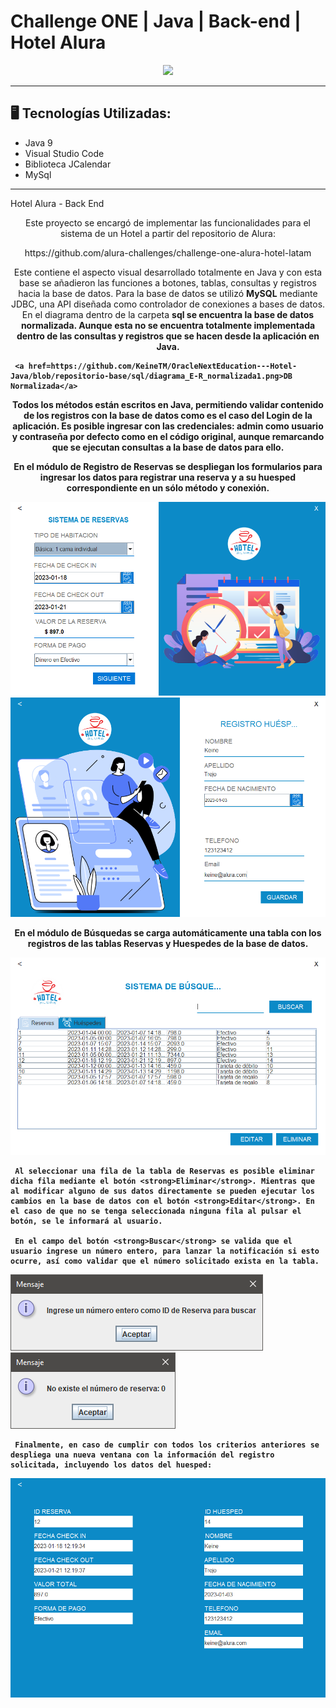# Challenge ONE | Java | Back-end | Hotel Alura

<p align="center" >
     <img width="300" heigth="300" src="https://user-images.githubusercontent.com/91544872/189419040-c093db78-c970-4960-8aca-ffcc11f7ffaf.png">
</p>

---

## 🖥️ Tecnologías Utilizadas:

- Java 9
- Visual Studio Code
- Biblioteca JCalendar
- MySql </br>

---

Hotel Alura - Back End </br>

<p align="center" >
     Este proyecto se encargó de implementar las funcionalidades para el sistema de un Hotel a partir del repositorio de Alura:
</p>

<p align="center" >
     https://github.com/alura-challenges/challenge-one-alura-hotel-latam
</p>

<p align="center" >
     Este contiene el aspecto visual desarrollado totalmente en Java y con esta base se añadieron las funciones a botones, tablas, consultas y registros hacia la base de datos.
     Para la base de datos se utilizó <strong>MySQL</strong> mediante JDBC, una API diseñada como controlador de conexiones a bases de datos. En el diagrama dentro de la carpeta <strong>sql<strong> se encuentra la base de datos normalizada. Aunque esta no se encuentra totalmente implementada dentro de las consultas y registros que se hacen desde la aplicación en Java.

     <a href=https://github.com/KeineTM/OracleNextEducation---Hotel-Java/blob/repositorio-base/sql/diagrama_E-R_normalizada1.png>DB Normalizada</a>
</p>

<p align="center" >
     Todos los métodos están escritos en Java, permitiendo validar contenido de los registros con la base de datos como es el caso del <strong>Login</strong> de la aplicación. Es posible ingresar con las credenciales: <strong>admin</strong> como usuario y contraseña por defecto como en el código original, aunque remarcando que se ejecutan consultas a la base de datos para ello.
</p>

<p align="center" >
     En el módulo de <strong>Registro de Reservas</strong> se despliegan los formularios para ingresar los datos para registrar una reserva y a su huesped correspondiente en un sólo método y conexión.
     
![Index Hotel-Java](screenshots/Registro-Reserva.PNG) <br>
![Index Hotel-Java](screenshots/Registro-Huesped.PNG) <br>
</p>

<p align="center">
     En el módulo de <strong>Búsquedas</strong> se carga automáticamente una tabla con los registros de las tablas Reservas y Huespedes de la base de datos.

![Index Hotel-Java](screenshots/Tabla.PNG) <br>

     Al seleccionar una fila de la tabla de Reservas es posible eliminar dicha fila mediante el botón <strong>Eliminar</strong>. Mientras que al modificar alguno de sus datos directamente se pueden ejecutar los cambios en la base de datos con el botón <strong>Editar</strong>. En el caso de que no se tenga seleccionada ninguna fila al pulsar el botón, se le informará al usuario.

     En el campo del botón <strong>Buscar</strong> se valida que el usuario ingrese un número entero, para lanzar la notificación si esto ocurre, así como validar que el número solicitado exista en la tabla.

![Index Hotel-Java](screenshots/Buscar-error.PNG) <br>
![Index Hotel-Java](screenshots/Buscar-error2.PNG) <br>

     Finalmente, en caso de cumplir con todos los criterios anteriores se despliega una nueva ventana con la información del registro solicitada, incluyendo los datos del huesped:

![Index Hotel-Java](screenshots/Busqueda-Resultado.PNG) <br>
</p>
